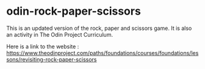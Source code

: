 # odin-rock-paper-scissors
This is an updated version of the rock, paper and scissors game. It is also an activity in The Odin Project Curriculum.

Here is a link to the website : https://www.theodinproject.com/paths/foundations/courses/foundations/lessons/revisiting-rock-paper-scissors
